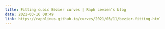 ```yaml
---
title: Fitting cubic Bézier curves | Raph Levien’s blog
date: 2021-03-16 08:49
link: https://raphlinus.github.io/curves/2021/03/11/bezier-fitting.html
---
```

